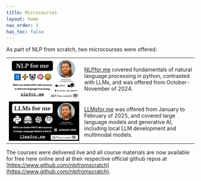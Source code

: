 ```yaml
---
title: Microcourses
layout: home
nav_order: 2
has_toc: false
---
```


As part of NLP from scratch, two microcourses were offered:

<table style="border:none;">
<tr>
<td width="40%"><a href="NLPfor.me.html"><img src="../assets/images/nlpforme_coverimage.png"/></a></td>
<td><a href="NLPfor.me.html">NLPfor.me</a> covered fundamentals of natural language processing in python, contrasted with LLMs, and was offered from October-November of 2024.</td></tr>
<tr>
<td width="40%"><a href="LLMsfor.me.html"><img src="../assets/images/llmsforme_coverimage.png"/></a></td>
<td><a href="LLMsfor.me.html">LLMsfor.me</a> was offered from January to February of 2025, and covered large language models and generative AI, including local LLM development and multimodal models.</td>
</tr>
</table>

The courses were delivered live and all course materials are now available for free here online and at their respective official github repos at [https://www.github.com/nlpfromscratch](https://www.github.com/nlpfromscratch).
